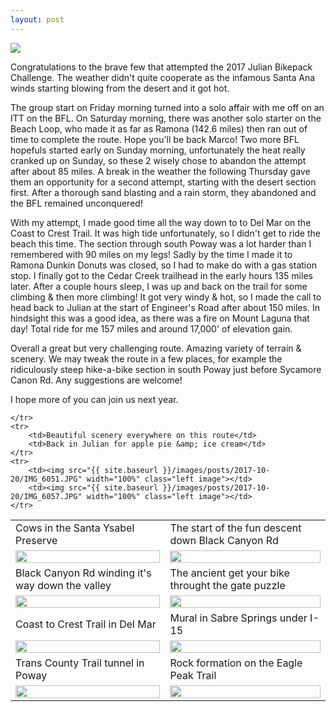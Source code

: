 ```yaml
---
layout: post
---
```

<img src="{{ site.baseurl }}/images/posts/2017-10-20/IMG_6025.JPG" class="fit image">

Congratulations to the brave few that attempted the 2017 Julian Bikepack Challenge. The weather didn't quite cooperate as the infamous Santa Ana winds starting blowing from the desert and it got hot.

The group start on Friday morning turned into a solo affair with me off on an ITT on the BFL. On Saturday morning, there was another solo starter on the Beach Loop, who made it as far as Ramona (142.6 miles) then ran out of time to complete the route. Hope you'll be back Marco! Two more BFL hopefuls started early on Sunday morning, unfortunately the heat really cranked up on Sunday, so these 2 wisely chose to abandon the attempt after about 85 miles. A break in the weather the following Thursday gave them an opportunity for a second attempt, starting with the desert section first. After a thorough sand blasting and a rain storm, they abandoned and the BFL remained unconquered! 

With my attempt, I made good time all the way down to to Del Mar on the Coast to Crest Trail. It was high tide unfortunately, so I didn't get to ride the beach this time. The section through south Poway was a lot harder than I remembered with 90 miles on my legs! Sadly by the time I made it to Ramona Dunkin Donuts was closed, so I had to make do with a gas station stop. I finally got to the Cedar Creek trailhead in the early hours 135 miles later. After a couple hours sleep, I was up and back on the trail for some climbing & then more climbing! It got very windy & hot, so I made the call to head back to Julian at the start of Engineer's Road after about 150 miles. In hindsight this was a good idea, as there was a fire on Mount Laguna that day! Total ride for me 157 miles and around 17,000' of elevation gain.

Overall a great but very challenging route. Amazing variety of terrain & scenery. We may tweak the route in a few places, for example the ridiculously steep hike-a-bike section in south Poway just before Sycamore Canon Rd. Any suggestions are welcome!

I hope more of you can join us next year.


<table>
	<tr>
		<td>Cows in the Santa Ysabel Preserve</td>
		<td>The start of the fun descent down Black Canyon Rd</td>
	</tr>
	<tr>
		<td><img src="{{ site.baseurl }}/images/posts/2017-10-20/IMG_6023.JPG" width="100%" class="left image"></td>
		<td><img src="{{ site.baseurl }}/images/posts/2017-10-20/IMG_6027.JPG" width="100%" class="left image"></td>
	</tr>
	<tr>
		<td>Black Canyon Rd winding it's way down the valley</td>
		<td>The ancient get your bike throught the gate puzzle</td>
	</tr>
	<tr>
		<td><img src="{{ site.baseurl }}/images/posts/2017-10-20/IMG_6029.JPG" width="100%" class="left image"></td>
		<td><img src="{{ site.baseurl }}/images/posts/2017-10-20/IMG_6033.JPG" width="100%" class="left image"></td>
	</tr>
	<tr>
		<td>Coast to Crest Trail in Del Mar</td>
		<td>Mural in Sabre Springs under I-15</td>
	</tr>
	<tr>
		<td><img src="{{ site.baseurl }}/images/posts/2017-10-20/IMG_6035.JPG" width="100%" class="left image"></td>
		<td><img src="{{ site.baseurl }}/images/posts/2017-10-20/IMG_6037.JPG" width="100%" class="left image"></td>
	</tr>
	<tr>
		<td>Trans County Trail tunnel in Poway</td>
		<td>Rock formation on the Eagle Peak Trail</td>
	</tr>
	<tr>
		<td><img src="{{ site.baseurl }}/images/posts/2017-10-20/IMG_6041.JPG" width="100%" class="left image"></td>
		<td><img src="{{ site.baseurl }}/images/posts/2017-10-20/IMG_6046.JPG" width="100%" class="left image"></td>

	</tr>
	<tr>
		<td>Beautiful scenery everywhere on this route</td>
		<td>Back in Julian for apple pie &amp; ice cream</td>
	</tr>
	<tr>
		<td><img src="{{ site.baseurl }}/images/posts/2017-10-20/IMG_6051.JPG" width="100%" class="left image"></td>
		<td><img src="{{ site.baseurl }}/images/posts/2017-10-20/IMG_6057.JPG" width="100%" class="left image"></td>
	</tr>
</table>
